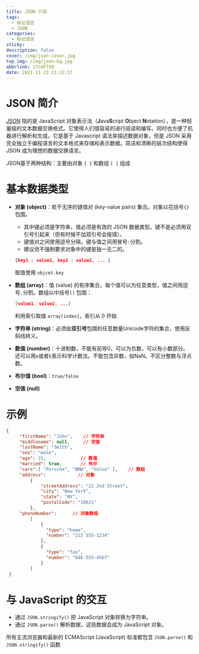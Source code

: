 ```yaml
---
title: JSON 介绍
tags:
  - 标记语言
  - JSON
categories:
  - 标记语言
sticky: 
description: false
cover: /img/json-cover.jpg
top_img: /img/json-bg.jpg
abbrlink: 17cdf739
date: 2021-11-23 21:12:17
---
```


# JSON 简介

[JSON](http://www.json.org.cn/) 指的是 JavaScript 对象表示法（**J**ava**S**cript **O**bject **N**otation），是一种轻量级的文本数据交换格式。它使得人们很容易的进行阅读和编写。同时也方便了机器进行解析和生成。它是基于 Javascript 语法来描述数据对象，但是 JSON 采用完全独立于编程语言的文本格式来存储和表示数据。简洁和清晰的层次结构使得 JSON 成为理想的数据交换语言。 

JSON基于两种结构：主要由对象 `{ }` 和数组 `[ ]` 组成

# 基本数据类型

- **对象 (object)**：若干无序的键值对 (key-value pairs) 集合。对象以花括号`{}` 包围。

  - 其中键必须是字符串，值必须是有效的 JSON 数据类型。键不是必须用双引号引起来（但有时候不加双引号会报错）。
  - 键值对之间使用逗号分隔，键与值之间用冒号`:`分割。
  - 建议但不强制要求对象中的键是独一无二的。

  ```json
  {key1 : value1, key2 : value2, ... }
  ```

  取值使用 `objcet.key`

- **数组 (array)**：值 (value) 的有序集合。每个值可以为任意类型，值之间用逗号`,`分割。数组以中括号`[]` 包围：

  ```json
  [value1, value2, ...]
  ```

  利用索引取值 `array[index]`，索引从 0 开始

- **字符串 (string)**：必须由**双引号**包围的任意数量Unicode字符的集合，使用反斜线转义。

- **数值 (number)**：十进制数，不能有前导0，可以为负数，可以有小数部分。还可以用`e`或者`E`表示科学计数法。不能包含非数，如NaN。不区分整数与浮点数。

- **布尔值 (bool)**：`true/false` 

- **空值 (null)** 

# 示例

```json
{
     "firstName": "John",    // 字符串
     "middlename": null,     // 空值
     "lastName": "Smith",
     "sex": "male",
     "age": 25,             // 数值
     "married": true,       // 布尔
     "cars":[ "Porsche", "BMW", "Volvo" ],    // 数组
     "address":            // 对象
         {
             "streetAddress": "21 2nd Street",
             "city": "New York",
             "state": "NY",
             "postalCode": "10021"
         },
     "phoneNumber":      // 对象数组
         [
             {
               "type": "home",
               "number": "212 555-1234"
             },
             {
               "type": "fax",
               "number": "646 555-4567"
             }
         ]
 }
```

# 与 JavaScript 的交互

- 通过 `JSON.stringify()` 把 JavaScript 对象转换为字符串。
- 通过 `JSON.parse()` 解析数据，这些数据会成为 JavaScript 对象。

所有主流浏览器和最新的 ECMAScript (JavaScript) 标准都包含 `JSON.parse()` 和 `JSON.stringify()` 函数
